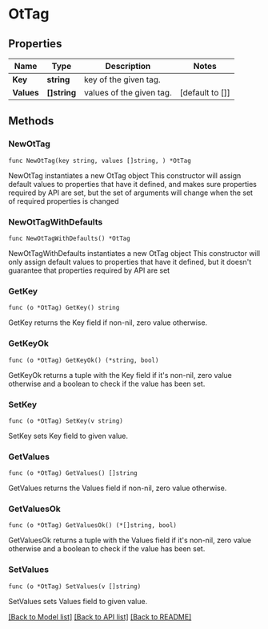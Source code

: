 # OtTag

## Properties

Name | Type | Description | Notes
------------ | ------------- | ------------- | -------------
**Key** | **string** | key of the given tag. | 
**Values** | **[]string** | values of the given tag. | [default to []]

## Methods

### NewOtTag

`func NewOtTag(key string, values []string, ) *OtTag`

NewOtTag instantiates a new OtTag object
This constructor will assign default values to properties that have it defined,
and makes sure properties required by API are set, but the set of arguments
will change when the set of required properties is changed

### NewOtTagWithDefaults

`func NewOtTagWithDefaults() *OtTag`

NewOtTagWithDefaults instantiates a new OtTag object
This constructor will only assign default values to properties that have it defined,
but it doesn't guarantee that properties required by API are set

### GetKey

`func (o *OtTag) GetKey() string`

GetKey returns the Key field if non-nil, zero value otherwise.

### GetKeyOk

`func (o *OtTag) GetKeyOk() (*string, bool)`

GetKeyOk returns a tuple with the Key field if it's non-nil, zero value otherwise
and a boolean to check if the value has been set.

### SetKey

`func (o *OtTag) SetKey(v string)`

SetKey sets Key field to given value.


### GetValues

`func (o *OtTag) GetValues() []string`

GetValues returns the Values field if non-nil, zero value otherwise.

### GetValuesOk

`func (o *OtTag) GetValuesOk() (*[]string, bool)`

GetValuesOk returns a tuple with the Values field if it's non-nil, zero value otherwise
and a boolean to check if the value has been set.

### SetValues

`func (o *OtTag) SetValues(v []string)`

SetValues sets Values field to given value.



[[Back to Model list]](../README.md#documentation-for-models) [[Back to API list]](../README.md#documentation-for-api-endpoints) [[Back to README]](../README.md)


